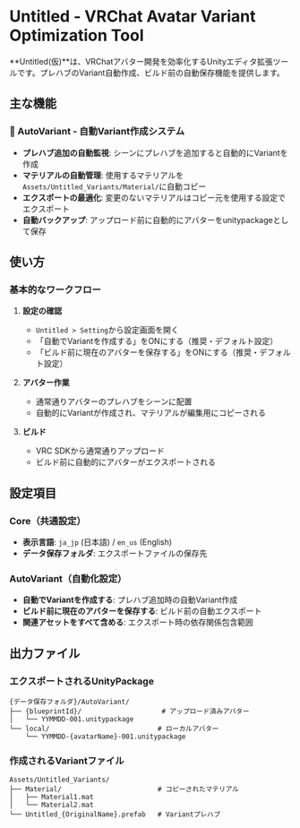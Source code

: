 # Untitled - VRChat Avatar Variant Optimization Tool

**Untitled(仮)**は、VRChatアバター開発を効率化するUnityエディタ拡張ツールです。プレハブのVariant自動作成、ビルド前の自動保存機能を提供します。

## 主な機能

### 🔄 AutoVariant - 自動Variant作成システム
- **プレハブ追加の自動監視**: シーンにプレハブを追加すると自動的にVariantを作成
- **マテリアルの自動管理**: 使用するマテリアルを`Assets/Untitled_Variants/Material/`に自動コピー
- **エクスポートの最適化**: 変更のないマテリアルはコピー元を使用する設定でエクスポート
- **自動バックアップ**: アップロード前に自動的にアバターをunitypackageとして保存

## 使い方

### 基本的なワークフロー

1. **設定の確認**
   - `Untitled > Setting`から設定画面を開く
   - 「自動でVariantを作成する」をONにする（推奨・デフォルト設定）
   - 「ビルド前に現在のアバターを保存する」をONにする（推奨・デフォルト設定）

2. **アバター作業**
   - 通常通りアバターのプレハブをシーンに配置
   - 自動的にVariantが作成され、マテリアルが編集用にコピーされる

3. **ビルド**
   - VRC SDKから通常通りアップロード
   - ビルド前に自動的にアバターがエクスポートされる

## 設定項目

### Core（共通設定）
- **表示言語**: `ja_jp` (日本語) / `en_us` (English)
- **データ保存フォルダ**: エクスポートファイルの保存先

### AutoVariant（自動化設定）
- **自動でVariantを作成する**: プレハブ追加時の自動Variant作成
- **ビルド前に現在のアバターを保存する**: ビルド前の自動エクスポート
- **関連アセットをすべて含める**: エクスポート時の依存関係包含範囲

## 出力ファイル

### エクスポートされるUnityPackage
```
{データ保存フォルダ}/AutoVariant/
├── {blueprintId}/                    # アップロード済みアバター
│   └── YYMMDD-001.unitypackage
└── local/                           # ローカルアバター
    └── YYMMDD-{avatarName}-001.unitypackage
```

### 作成されるVariantファイル
```
Assets/Untitled_Variants/
├── Material/                        # コピーされたマテリアル
│   ├── Material1.mat
│   └── Material2.mat
└── Untitled_{OriginalName}.prefab   # Variantプレハブ
```
